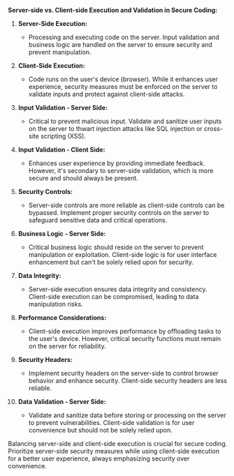 **Server-side vs. Client-side Execution and Validation in Secure Coding:**

1. **Server-Side Execution:**
    
    - Processing and executing code on the server. Input validation and business logic are handled on the server to ensure security and prevent manipulation.
2. **Client-Side Execution:**
    
    - Code runs on the user's device (browser). While it enhances user experience, security measures must be enforced on the server to validate inputs and protect against client-side attacks.
3. **Input Validation - Server Side:**
    
    - Critical to prevent malicious input. Validate and sanitize user inputs on the server to thwart injection attacks like SQL injection or cross-site scripting (XSS).
4. **Input Validation - Client Side:**
    
    - Enhances user experience by providing immediate feedback. However, it's secondary to server-side validation, which is more secure and should always be present.
5. **Security Controls:**
    
    - Server-side controls are more reliable as client-side controls can be bypassed. Implement proper security controls on the server to safeguard sensitive data and critical operations.
6. **Business Logic - Server Side:**
    
    - Critical business logic should reside on the server to prevent manipulation or exploitation. Client-side logic is for user interface enhancement but can't be solely relied upon for security.
7. **Data Integrity:**
    
    - Server-side execution ensures data integrity and consistency. Client-side execution can be compromised, leading to data manipulation risks.
8. **Performance Considerations:**
    
    - Client-side execution improves performance by offloading tasks to the user's device. However, critical security functions must remain on the server for reliability.
9. **Security Headers:**
    
    - Implement security headers on the server-side to control browser behavior and enhance security. Client-side security headers are less reliable.
10. **Data Validation - Server Side:**
    
    - Validate and sanitize data before storing or processing on the server to prevent vulnerabilities. Client-side validation is for user convenience but should not be solely relied upon.

Balancing server-side and client-side execution is crucial for secure coding. Prioritize server-side security measures while using client-side execution for a better user experience, always emphasizing security over convenience.